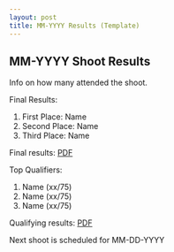 ```yaml
---
layout: post
title: MM-YYYY Results (Template)
---
```


## MM-YYYY Shoot Results

Info on how many attended the shoot.

Final Results:
1. First Place: Name
2. Second Place: Name
3. Third Place: Name

Final results: <a href="/results-archive/finals-score-template.pdf">PDF</a>

Top Qualifiers:
1. Name (xx/75)
2. Name (xx/75)
3. Name (xx/75)

Qualifying results: <a href="/results-archive/finals-score-template.pdf">PDF</a>

Next shoot is scheduled for MM-DD-YYYY
